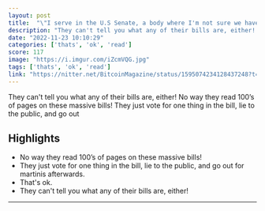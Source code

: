 ```yaml
---
layout: post
title:  "\"I serve in the U.S Senate, a body where I'm not sure we have 5 Senators that can tell you what the hell a Bitcoin is\" - Ted Cruz"
description: "They can't tell you what any of their bills are, either! No way they read 100’s of pages on these massive bills! They just vote for one thing in the bill, lie to the public, and go out"
date: "2022-11-23 10:10:29"
categories: ['thats', 'ok', 'read']
score: 117
image: "https://i.imgur.com/iZcmVQG.jpg"
tags: ['thats', 'ok', 'read']
link: "https://nitter.net/BitcoinMagazine/status/1595074234128437248?t=LUFunnayK-LEgr30TiMNSg&amp;s=19"
---
```


They can't tell you what any of their bills are, either! No way they read 100’s of pages on these massive bills! They just vote for one thing in the bill, lie to the public, and go out

## Highlights

- No way they read 100’s of pages on these massive bills!
- They just vote for one thing in the bill, lie to the public, and go out for martinis afterwards.
- That's ok.
- They can't tell you what any of their bills are, either!

---
